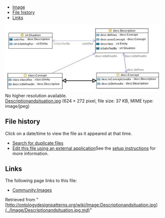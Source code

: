 * [Image](../Image/Descriptionandsituation.jpg.md#file)
* [File history](../Image/Descriptionandsituation.jpg.md#filehistory)
* [Links](../Image/Descriptionandsituation.jpg.md#filelinks)

[![Image:Descriptionandsituation.jpg](../images/f/f9/Descriptionandsituation.jpg)](../images/f/f9/Descriptionandsituation.jpg)  
No higher resolution available.  
[Descriptionandsituation.jpg](../images/f/f9/Descriptionandsituation.jpg)‎ (624 × 272 pixel, file size: 37 KB, MIME type: image/jpeg)

## File history

Click on a date/time to view the file as it appeared at that time.



  
* [Search for duplicate files](http://ontologydesignpatterns.org/wiki/Special:FileDuplicateSearch/Descriptionandsituation.jpg "Special:FileDuplicateSearch/Descriptionandsituation.jpg")
* [Edit this file using an external application](http://ontologydesignpatterns.org/wiki/index.php?title=Image:Descriptionandsituation.jpg&action=edit&externaledit=true&mode=file "Image:Descriptionandsituation.jpg")See the [setup instructions](http://www.mediawiki.org/wiki/Manual:External_editors "http://www.mediawiki.org/wiki/Manual:External_editors") for more information.

## Links



The following page links to this file:


* [Community:Images](../Community/Images.md "Community:Images")


Retrieved from "[http://ontologydesignpatterns.org/wiki/Image:Descriptionandsituation.jpg](../Image/Descriptionandsituation.jpg.md)"